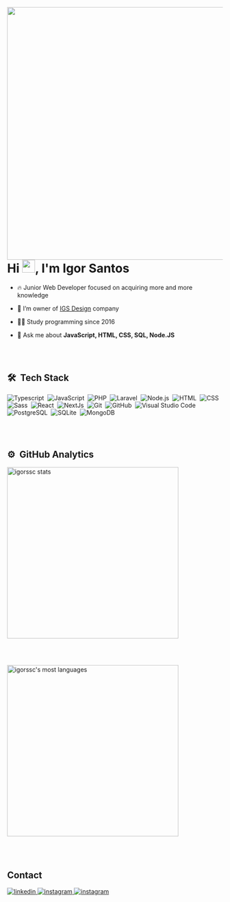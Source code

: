 <img align="right" height="590em" src="https://raw.githubusercontent.com/gist/igorssc/0fa5985aa173cd6a95d69c2bc90e7f1a/raw/bd9e44f73aec6daa2d0fde16185271fda4c792c6/githubcard.svg"/>
<h1 align="left">Hi <img src="https://raw.githubusercontent.com/kaueMarques/kaueMarques/master/hi.gif" height="30px">, I'm Igor Santos</h1>
<!-- <p align="left"> <img src="https://komarev.com/ghpvc/?username=igorssc&color=yellow" alt="Profile views" /> </p> -->

- 🔥 Junior Web Developer focused on acquiring more and more knowledge

- 🔭 I’m owner of [IGS Design](https://igsdesign.com.br) company

- 👨‍💻 Study programming since 2016

- 💬 Ask me about **JavaScript, HTML, CSS, SQL, Node.JS**

<br/><br/>

## 🛠 &nbsp;Tech Stack

![Typescript](https://img.shields.io/badge/-Typescript-05122A?style=flat&logo=Typescript)&nbsp;
![JavaScript](https://img.shields.io/badge/-JavaScript-05122A?style=flat&logo=javascript)&nbsp;
![PHP](https://img.shields.io/badge/-PHP-05122A?style=flat&logo=PHP)&nbsp;
![Laravel](https://img.shields.io/badge/-Laravel-05122A?style=flat&logo=Laravel)&nbsp;
![Node.js](https://img.shields.io/badge/-Node.js-05122A?style=flat&logo=node.js)&nbsp;
![HTML](https://img.shields.io/badge/-HTML-05122A?style=flat&logo=HTML5)&nbsp;
![CSS](https://img.shields.io/badge/-CSS-05122A?style=flat&logo=CSS3&logoColor=1572B6)&nbsp;
![Sass](https://img.shields.io/badge/-Sass-05122A?style=flat&logo=Sass&logoColor=1572B6)&nbsp;
![React](https://img.shields.io/badge/-React-05122A?style=flat&logo=react)&nbsp;
![NextJs](https://img.shields.io/badge/-NextJs-05122A?style=flat&logo=vercel)&nbsp;
![Git](https://img.shields.io/badge/-Git-05122A?style=flat&logo=git)&nbsp;
![GitHub](https://img.shields.io/badge/-GitHub-05122A?style=flat&logo=github)&nbsp;
![Visual Studio Code](https://img.shields.io/badge/-Visual%20Studio%20Code-05122A?style=flat&logo=visual-studio-code&logoColor=007ACC)&nbsp;
![PostgreSQL](https://img.shields.io/badge/-PostgreSQL-05122A?style=flat&logo=postgresql)&nbsp;
![SQLite](https://img.shields.io/badge/-SQLite-05122A?style=flat&logo=SQLite)&nbsp;
![MongoDB](https://img.shields.io/badge/-MongoDB-05122A?style=flat&logo=MongoDB)&nbsp;

<br /><br />

## ⚙️ &nbsp;GitHub Analytics

<p>
  <img width="400em" src="https://github-readme-stats.vercel.app/api?username=igorssc&show_icons=true&theme=github_dark" alt="igorssc stats"/>

<br /><br />

  <img width="400em" src="https://github-readme-stats.vercel.app/api/top-langs/?username=igorssc&layout=compact&theme=github_dark" alt="igorssc's most languages"/>
</p>

<br/><br/>

## Contact

<p>
  <a href="https://linkedin.com/in/igor--santos" target="_blank">
    <img src="https://img.shields.io/badge/-igor--santos-05122A?style=flat&logo=linkedin" alt="linkedin"/>
  </a>
  <a href="https://instagram.com/_igor.sc" target="_blank">
    <img src="https://img.shields.io/badge/-&#818;igor.sc-05122A?style=flat&logo=instagram" alt="instagram"/>
  </a>
  <a href="mailto:igorsantoscosta@gmail.com" target="_blank">
    <img src="https://img.shields.io/badge/-igorsantoscosta@gmail.com-05122A?style=flat&logo=gmail" alt="instagram"/>
  </a>
</p>
